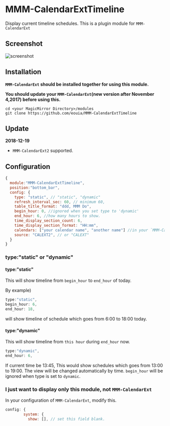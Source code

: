 # MMM-CalendarExtTimeline
Display current timeline schedules. This is a plugin module for `MMM-CalendarExt`

## Screenshot ##
![screenshot](https://raw.githubusercontent.com/eouia/MMM-CalendarExtTimeline/master/timeline_static.jpg)

## Installation ##
**`MMM-CalendarExt` should be installed together for using this module.**

**You should update your `MMM-CalendarExt`(new version after November 4,2017) before using this.**

```shell
cd <your MagicMirror Directory>/modules
git clone https://github.com/eouia/MMM-CalendarExtTimeline
```

## Update ##
**2018-12-19**
- `MMM-CalendarExt2` supported.

## Configuration ##
```javascript
{
  module:"MMM-CalendarExtTimeline",
  position:"bottom_bar",
  config: {
    type: "static", // "static", "dynamic"
    refresh_interval_sec: 60, // minimum 60,
    table_title_format: "ddd, MMM Do",
    begin_hour: 0, //ignored when you set type to 'dynamic'
    end_hour: 6, //how many hours to show.
    time_display_section_count: 6,
    time_display_section_format: "HH:mm",
    calendars: ["your calendar name", "another name"] //in your `MMM-CalendarExt` configuration
    source: "CALEXT2", // or "CALEXT"
  }
}
```
### type:"static" or "dynamic"
#### type:"static"
This will show timeline from `begin_hour` to `end_hour` of today.

By example)
```javascript
type:"static",
begin_hour: 6,
end_hour: 18,
```
will show timeline of schedule which goes from 6:00 to 18:00 today.

#### type:"dynamic"
This will show timeline from `this hour` during `end_hour` now.
```javascript
type:"dynamic",
end_hour: 6,
```
If current time be 13:45, This would show schedules which goes from 13:00 to 19:00. The view will be changed automatically by time.
`begin_hour` will be ignored when type is set to `dynamic`.

### I just want to display only this module, not `MMM-CalendarExt` ###
In your configuration of `MMM-CalendarExt`, modify this.
```javascript
config: {
        system: {
          show: [], // set this field blank.
```
